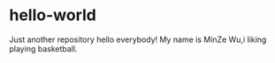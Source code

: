 # hello-world
Just another repository 
hello everybody! My name is MinZe Wu,i liking playing basketball.
